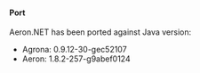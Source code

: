 #### Port
Aeron.NET has been ported against Java version:
- Agrona: 0.9.12-30-gec52107
- Aeron:  1.8.2-257-g9abef0124
